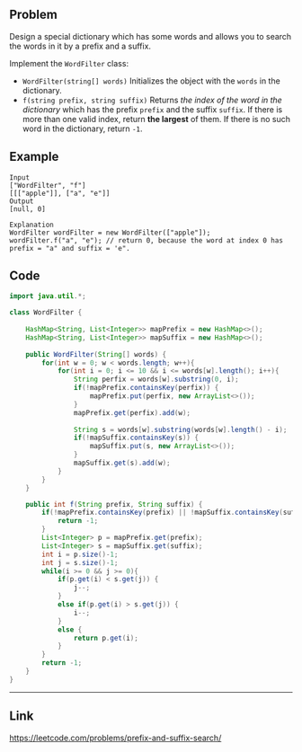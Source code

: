 ## Problem

Design a special dictionary which has some words and allows you to search the words in it by a prefix and a suffix.

Implement the `WordFilter` class:

- `WordFilter(string[] words)` Initializes the object with the `words` in the dictionary.
- `f(string prefix, string suffix)` Returns *the index of the word in the dictionary* which has the prefix `prefix` and the suffix `suffix`. If there is more than one valid index, return **the largest** of them. If there is no such word in the dictionary, return `-1`.

## Example

```
Input
["WordFilter", "f"]
[[["apple"]], ["a", "e"]]
Output
[null, 0]

Explanation
WordFilter wordFilter = new WordFilter(["apple"]);
wordFilter.f("a", "e"); // return 0, because the word at index 0 has prefix = "a" and suffix = 'e".
```

## Code

```java
import java.util.*;

class WordFilter {
    
    HashMap<String, List<Integer>> mapPrefix = new HashMap<>();
    HashMap<String, List<Integer>> mapSuffix = new HashMap<>();
    
    public WordFilter(String[] words) {
        for(int w = 0; w < words.length; w++){
            for(int i = 0; i <= 10 && i <= words[w].length(); i++){
                String perfix = words[w].substring(0, i);
                if(!mapPrefix.containsKey(perfix)) {
                    mapPrefix.put(perfix, new ArrayList<>());
                }
                mapPrefix.get(perfix).add(w);
                
                String s = words[w].substring(words[w].length() - i);
                if(!mapSuffix.containsKey(s)) {
                    mapSuffix.put(s, new ArrayList<>());
                }                           
                mapSuffix.get(s).add(w);
            }
        }
    }

    public int f(String prefix, String suffix) {
        if(!mapPrefix.containsKey(prefix) || !mapSuffix.containsKey(suffix)) {
            return -1;
        }
        List<Integer> p = mapPrefix.get(prefix);
        List<Integer> s = mapSuffix.get(suffix);
        int i = p.size()-1;
        int j = s.size()-1;
        while(i >= 0 && j >= 0){
            if(p.get(i) < s.get(j)) {
                j--;
            }
            else if(p.get(i) > s.get(j)) {
                i--;
            }
            else {
                return p.get(i);
            }
        }
        return -1;
    }
}
```

------

## Link

https://leetcode.com/problems/prefix-and-suffix-search/